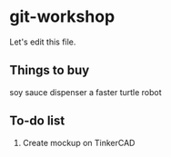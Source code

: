 # git-workshop
Let's edit this file.

## Things to buy

soy sauce dispenser
a faster turtle robot


## To-do list
1. Create mockup on TinkerCAD
